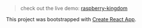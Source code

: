 > check out the live demo: [raspberry-kingdom](http://displate.surge.sh)

This project was bootstrapped with [Create React App](https://github.com/facebook/create-react-app).
